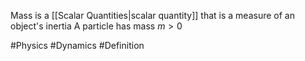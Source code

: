 Mass is a [[Scalar Quantities|scalar quantity]] that is a measure of an object's inertia
A particle has mass $m>0$

#Physics #Dynamics #Definition